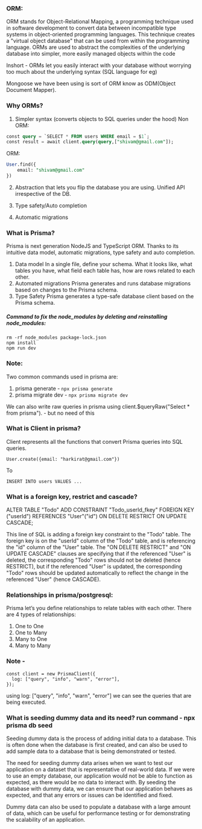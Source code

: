 ### ORM:

ORM stands for Object-Relational Mapping, a programming technique used in software development to convert data between incompatible type systems in object-oriented programming languages.
This technique creates a "virtual object database" that can be used from within the programming language.
ORMs are used to abstract the complexities of the underlying database into simpler, more easily managed objects within the code

Inshort - ORMs let you easily interact with your database without worrying too much about the underlying syntax (SQL language for eg)

Mongoose we have been using is sort of ORM know as ODM(Object Document Mapper).

### Why ORMs?

1. Simpler syntax (converts objects to SQL queries under the hood)
   Non ORM:

```sql
const query = `SELECT * FROM users WHERE email = $1`;
const result = await client.query(query,["shivam@gmail.com"]);
```

ORM:

```sql
User.find({
    email: "shivam@gmail.com"
})
```

2. Abstraction that lets you flip the database you are using. Unified API irrespective of the DB.

3. Type safety/Auto completion

4. Automatic migrations

### What is Prisma?

Prisma is next generation NodeJS and TypeScript ORM. Thanks to its intuitive data model, automatic migrations, type safety and auto completion.

1. Data model
   In a single file, define your schema. What it looks like, what tables you have, what field each table has, how are rows related to each other.
2. Automated migrations
   Prisma generates and runs database migrations based on changes to the Prisma schema.
3. Type Safety
   Prisma generates a type-safe database client based on the Prisma schema.

##### Command to fix the node_modules by deleting and reinstalling node_modules:

```
rm -rf node_modules package-lock.json
npm install
npm run dev
```

### Note:

Two common commands used in prisma are:

1. prisma generate - `npx prisma generate`
2. prisma migrate dev - `npx prisma migrate dev`

We can also write raw queries in prisma using client.$queryRaw("Select \* from prisma"). - but no need of this

### What is Client in prisma?

Client represents all the functions that convert Prisma queries into SQL queries.

```
User.create({email: "harkirat@gmail.com"})
```

To

```
INSERT INTO users VALUES ...
```

### What is a foreign key, restrict and cascade?

ALTER TABLE "Todo" ADD CONSTRAINT "Todo_userId_fkey" FOREIGN KEY ("userId") REFERENCES "User"("id")
ON DELETE RESTRICT
ON UPDATE CASCADE;

This line of SQL is adding a foreign key constraint to the "Todo" table. The foreign key is
on the "userId" column of the "Todo" table, and is referencing the "id" column of the "User" table.
The "ON DELETE RESTRICT" and "ON UPDATE CASCADE" clauses are specifying that if the referenced
"User" is deleted, the corresponding "Todo" rows should not be deleted (hence RESTRICT), but
if the referenced "User" is updated, the corresponding "Todo" rows should be updated automatically
to reflect the change in the referenced "User" (hence CASCADE).

### Relationships in prisma/postgresql:

Prisma let’s you define relationships to relate tables with each other.
There are 4 types of relationships:

1. One to One
2. One to Many
3. Many to One
4. Many to Many

### Note -

```
const client = new PrismaClient({
  log: ["query", "info", "warn", "error"],
});
```
using log: ["query", "info", "warn", "error"] we can see the queries that are being executed.

### What is seeding dummy data and its need? run command - npx prisma db seed

Seeding dummy data is the process of adding initial data to a database. This is often done when the database is first created, and can also be used to add sample data to a database that is being demonstrated or tested.

The need for seeding dummy data arises when we want to test our application on a dataset that is representative of real-world data. If we were to use an empty database, our application would not be able to function as expected, as there would be no data to interact with. By seeding the database with dummy data, we can ensure that our application behaves as expected, and that any errors or issues can be identified and fixed.

Dummy data can also be used to populate a database with a large amount of data, which can be useful for performance testing or for demonstrating the scalability of an application.
